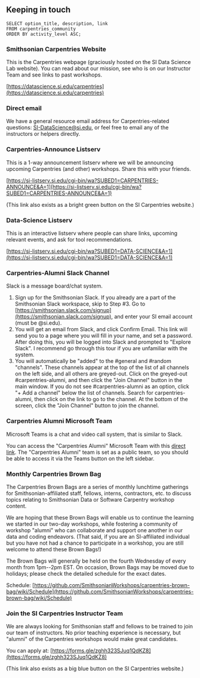 ## Keeping in touch

```
SELECT option_title, description, link
FROM carpentries_community
ORDER BY activity_level ASC;
```

### Smithsonian Carpentries Website

This is the Carpentries webpage (graciously hosted on the SI Data Science Lab website). You can read about our mission, see who is on our Instructor Team and see links to past workshops.

[https://datascience.si.edu/carpentries](https://datascience.si.edu/carpentries)

### Direct email

We have a general resource email address for Carpentries-related questions: [SI-DataScience@si.edu](mailto:SI-DataScience@si.edu), or feel free to email any of the instructors or helpers directly.

### Carpentries-Announce Listserv

This is a 1-way announcement listserv where we will be announcing upcoming Carpentries (and other) workshops. Share this with your friends.

[https://si-listserv.si.edu/cgi-bin/wa?SUBED1=CARPENTRIES-ANNOUNCE&A=1](https://si-listserv.si.edu/cgi-bin/wa?SUBED1=CARPENTRIES-ANNOUNCE&A=1)

(This link also exists as a bright green button on the SI Carpentries website.)

### Data-Science Listserv

This is an interactive listserv where people can share links, upcoming relevant events, and ask for tool recommendations.

[https://si-listserv.si.edu/cgi-bin/wa?SUBED1=DATA-SCIENCE&A=1](https://si-listserv.si.edu/cgi-bin/wa?SUBED1=DATA-SCIENCE&A=1)

### Carpentries-Alumni Slack Channel

Slack is a message board/chat system.

1. Sign up for the Smithsonian Slack. If you already are a part of the Smithsonian Slack workspace, skip to Step #3. Go to [https://smithsonian.slack.com/signup](https://smithsonian.slack.com/signup), and enter your SI email account (must be @si.edu).
2. You will get an email from Slack, and click Confirm Email. This link will send you to a page where you will fill in your name, and set a password. After doing this, you will be logged into Slack and prompted to "Explore Slack". I recommend go through this tour if you are unfamiliar with the system.
3. You will automatically be "added" to the #general and #random "channels". These channels appear at the top of the list of all channels on the left side, and all others are greyed-out. Click on the greyed-out #carpentries-alumni, and then click the "Join Channel" button in the main window. If you do not see #carpentries-alumni as an option, click "+ Add a channel" below the list of channels. Search for carpentries-alumni, then click on the link to go to the channel. At the bottom of the screen, click the "Join Channel" button to join the channel.

### Carpentries Alumni Microsoft Team

Microsoft Teams is a chat and video call system, that is similar to Slack.

You can access the "Carpentries Alumni" Microsoft Team with this [direct link](https://teams.microsoft.com/l/team/19%3aacffb6ba096b4fb0ad93595df6e89220%40thread.tacv2/conversations?groupId=2e7c0abd-0ad8-4de0-bcf3-05af4b99aa38&tenantId=989b5e2a-14e4-4efe-93b7-8cdd5fc5d11c). The "Carpentries Alumni" team is set as a public team, so you should be able to access it via the Teams button on the left sidebar.

### Monthly Carpentries Brown Bag

The Carpentries Brown Bags are a series of monthly lunchtime gatherings for Smithsonian-affiliated staff, fellows, interns, contractors, etc. to discuss topics relating to Smithsonian Data or Software Carpentry workshop content.

We are hoping that these Brown Bags will enable us to continue the learning we started in our two-day workshops, while fostering a community of workshop "alumni" who can collaborate and support one another in our data and coding endeavors. (That said, if you are an SI-affiliated individual but you have not had a chance to participate in a workshop, you are still welcome to attend these Brown Bags!)

The Brown Bags will generally be held on the fourth Wednesday of every month from 1pm--2pm EST. On occasion, Brown Bags may be moved due to holidays; please check the detailed schedule for the exact dates.

Schedule: [https://github.com/SmithsonianWorkshops/carpentries-brown-bag/wiki/Schedule](https://github.com/SmithsonianWorkshops/carpentries-brown-bag/wiki/Schedule)

### Join the SI Carpentries Instructor Team

We are always looking for Smithsonian staff and fellows to be trained to join our team of instructors. No prior teaching experience is necessary, but "alumni" of the Carpentries workshops would make great candidates.

You can apply at: [https://forms.gle/zghh323SJuq1QdKZ8](https://forms.gle/zghh323SJuq1QdKZ8)

(This link also exists as a big blue button on the SI Carpentries website.)
